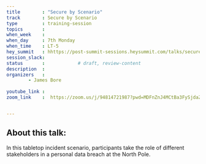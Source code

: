 ```yaml
---
title        : "Secure by Scenario"
track        : Secure by Scenario
type         : training-session
topics       :
when_week    : 
when_day     : 7th Monday
when_time    : LT-5
hey_summit   : hhttps://post-summit-sessions.heysummit.com/talks/secure-by-scenario-1/
session_slack:
status       :            # draft, review-content
description  :
organizers   : 
        - James Bore
     
youtube_link : 
zoom_link    :  https://zoom.us/j/94814721987?pwd=MDFnZnJ4MCtBa3FySjdaZHYvZXptQT09


---
```

## About this talk:

In this tabletop incident scenario, participants take the role of different stakeholders in a personal data breach at the North Pole.
